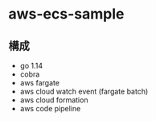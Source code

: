 # aws-ecs-sample

## 構成
- go 1.14
- cobra
- aws fargate
- aws cloud watch event (fargate batch)
- aws cloud formation
- aws code pipeline
